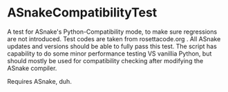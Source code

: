 # ASnakeCompatibilityTest
A test for ASnake's Python-Compatibility mode, to make sure regressions are not introduced.
Test codes are taken from rosettacode.org . All ASnake updates and versions should be able to fully pass this test. The script has capability to do some minor performance testing VS vanillia Python, but should mostly be used for compatibility checking after modifying the ASnake compiler.




Requires ASnake, duh.
